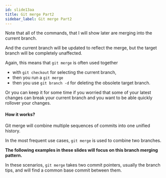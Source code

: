 ```yaml
---
id: slide13aa
title: Git merge Part2
sidebar_label: Git merge Part2
---
```



Note that all of the commands, that I will show later are merging into the current branch.

And the current branch will be updated to reflect the merge, but the target branch will be completely unaffected.

Again, this means that `git merge` is often used together
- with `git checkout` for selecting  the current branch,
- then you run a `git merge`
- then you use `git branch -d` for deleting the obsolete target branch.

Or you can keep it for some time if you worried that some of your latest changes can break your current branch and you want to be able quickly rollover your changes.

#### How it works?

Git merge will combine multiple sequences of commits into one unified history.

In the most frequent use cases, `git merge` is used to combine two branches.

**The following examples in these slides will focus on this branch merging pattern.**

In these scenarios, `git merge` takes two commit pointers, usually the branch tips, and will find a common base commit between them.
